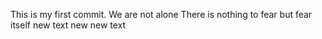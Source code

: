 This is my first commit.
We are not alone
There is nothing to fear but fear itself
new text
new new text